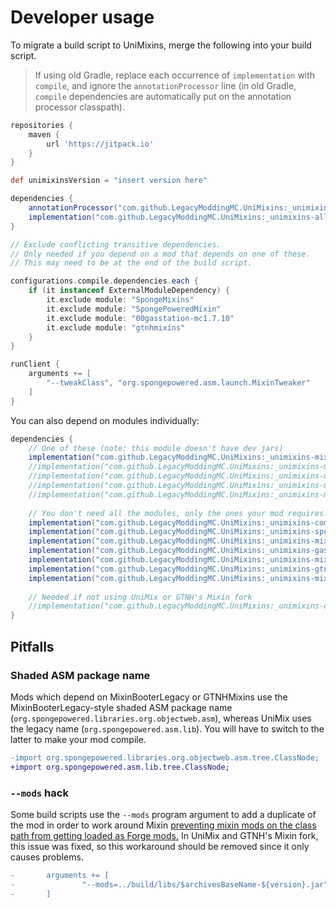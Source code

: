 # Developer usage

To migrate a build script to UniMixins, merge the following into your build script.

> If using old Gradle, replace each occurrence of `implementation` with `compile`, and ignore the `annotationProcessor` line (in old Gradle, `compile` dependencies are automatically put on the annotation processor classpath).

```gradle
repositories {
    maven {
        url 'https://jitpack.io'
    }
}

def unimixinsVersion = "insert version here"

dependencies {
    annotationProcessor("com.github.LegacyModdingMC.UniMixins:_unimixins-all-1.7.10:$unimixinsVersion:dev")
    implementation("com.github.LegacyModdingMC.UniMixins:_unimixins-all-1.7.10:$unimixinsVersion:dev")
}

// Exclude conflicting transitive dependencies.
// Only needed if you depend on a mod that depends on one of these.
// This may need to be at the end of the build script.

configurations.compile.dependencies.each {
    if (it instanceof ExternalModuleDependency) {
        it.exclude module: "SpongeMixins"
        it.exclude module: "SpongePoweredMixin"
        it.exclude module: "00gasstation-mc1.7.10"
        it.exclude module: "gtnhmixins"
    }
}

runClient {
    arguments += [
        "--tweakClass", "org.spongepowered.asm.launch.MixinTweaker"
    ]
}
```

You can also depend on modules individually:

```gradle
dependencies {
    // One of these (note: this module doesn't have dev jars)
    implementation("com.github.LegacyModdingMC.UniMixins:_unimixins-mixin-1.7.10:$unimixinsVersion+unimix.0.12.0-mixin.0.8.5")
    //implementation("com.github.LegacyModdingMC.UniMixins:_unimixins-mixin-1.7.10:$unimixinsVersion+spongepowered.0.8.5")
    //implementation("com.github.LegacyModdingMC.UniMixins:_unimixins-mixin-1.7.10:$unimixinsVersion+fabric.0.12.4-mixin.0.8.5")
    //implementation("com.github.LegacyModdingMC.UniMixins:_unimixins-mixin-1.7.10:$unimixinsVersion+gasmix.0.8.5-gasstation_7")
    //implementation("com.github.LegacyModdingMC.UniMixins:_unimixins-mixin-1.7.10:$unimixinsVersion+gtnh.0.8.5-GTNH-2")
    
    // You don't need all the modules, only the ones your mod requires.
    implementation("com.github.LegacyModdingMC.UniMixins:_unimixins-compat-1.7.10:$unimixinsVersion:dev")
    implementation("com.github.LegacyModdingMC.UniMixins:_unimixins-spongemixins-1.7.10:$unimixinsVersion+gtnh.2.0.1:dev")
    implementation("com.github.LegacyModdingMC.UniMixins:_unimixins-mixinbooterlegacy-1.7.10:$unimixinsVersion+1.2.1:dev")
    implementation("com.github.LegacyModdingMC.UniMixins:_unimixins-gasstation-1.7.10:$unimixinsVersion+0.5.1:dev")
    implementation("com.github.LegacyModdingMC.UniMixins:_unimixins-mixinextras-1.7.10:$unimixinsVersion+0.1.1:dev")
    implementation("com.github.LegacyModdingMC.UniMixins:_unimixins-gtnhmixins-1.7.10:$unimixinsVersion+2.1.9:dev")
    implementation("com.github.LegacyModdingMC.UniMixins:_unimixins-mixingasm-1.7.10:$unimixinsVersion+0.2.2:dev")
    
    // Needed if not using UniMix or GTNH's Mixin fork
    //implementation("com.github.LegacyModdingMC.UniMixins:_unimixins-devcompat-1.7.10:$unimixinsVersion:dev")
}
```

## Pitfalls

### Shaded ASM package name

Mods which depend on MixinBooterLegacy or GTNHMixins use the MixinBooterLegacy-style shaded ASM package name (`org.spongepowered.libraries.org.objectweb.asm`), whereas UniMix uses the legacy name (`org.spongepowered.asm.lib`). You will have to switch to the latter to make your mod compile.

```patch
-import org.spongepowered.libraries.org.objectweb.asm.tree.ClassNode;
+import org.spongepowered.asm.lib.tree.ClassNode;
```

### `--mods` hack

Some build scripts use the `--mods` program argument to add a duplicate of the mod in order to work around Mixin [preventing mixin mods on the class path from getting loaded as Forge mods.](https://github.com/SpongePowered/Mixin/issues/207) In UniMix and GTNH's Mixin fork, this issue was fixed, so this workaround should be removed since it only causes problems.

```patch
-       arguments += [
-               "--mods=../build/libs/$archivesBaseName-${version}.jar"
-       ]
```

